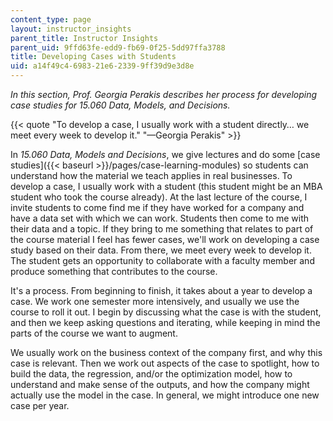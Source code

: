 ```yaml
---
content_type: page
layout: instructor_insights
parent_title: Instructor Insights
parent_uid: 9ffd63fe-edd9-fb69-0f25-5dd97ffa3788
title: Developing Cases with Students
uid: a14f49c4-6983-21e6-2339-9ff39d9e3d8e
---
```


_In this section, Prof. Georgia Perakis describes her process for developing case studies for _15.060 Data, Models, and Decisions_._

{{< quote "To develop a case, I usually work with a student directly… we meet every week to develop it." "—Georgia Perakis" >}}

In _15.060 Data, Models and Decisions_, we give lectures and do some [case studies]({{< baseurl >}}/pages/case-learning-modules) so students can understand how the material we teach applies in real businesses. To develop a case, I usually work with a student (this student might be an MBA student who took the course already). At the last lecture of the course, I invite students to come find me if they have worked for a company and have a data set with which we can work. Students then come to me with their data and a topic. If they bring to me something that relates to part of the course material I feel has fewer cases, we'll work on developing a case study based on their data. From there, we meet every week to develop it. The student gets an opportunity to collaborate with a faculty member and produce something that contributes to the course.

It's a process. From beginning to finish, it takes about a year to develop a case. We work one semester more intensively, and usually we use the course to roll it out. I begin by discussing what the case is with the student, and then we keep asking questions and iterating, while keeping in mind the parts of the course we want to augment.

We usually work on the business context of the company first, and why this case is relevant. Then we work out aspects of the case to spotlight, how to build the data, the regression, and/or the optimization model, how to understand and make sense of the outputs, and how the company might actually use the model in the case. In general, we might introduce one new case per year.
